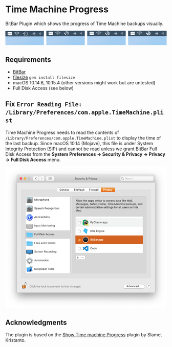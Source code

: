 # Time Machine Progress

BitBar Plugin which shows the progress of Time Machine backups visually.

![Time Machine Progress Showcase](TMP-Showcase.png)

## Requirements

- [BitBar](https://getbitbar.com)
- [filesize](https://rubygems.org/gems/filesize/)
  `gem install filesize`
- macOS 10.14.6, 10.15.4
  (other versions might work but are untested)
- Full Disk Access (see below)

## Fix `Error Reading File: /Library/Preferences/com.apple.TimeMachine.plist`

Time Machine Progress needs to read the contents of `/Library/Preferences/com.apple.TimeMachine.plist` to display the time of the last backup. Since macOS 10.14 (Mojave), this file is under System Integrity Protection (SIP) and cannot be read unless we grant BitBar Full Disk Access from the **System Preferences → Security & Privacy → Privacy → Full Disk Access** menu.

![Full Disk Access setting](full_disk_access.png)

## Acknowledgments

The plugin is based on the [Show Time machine Progress](https://getbitbar.com/plugins/System/timemachine.2m.rb) plugin by Slamet Kristanto.
